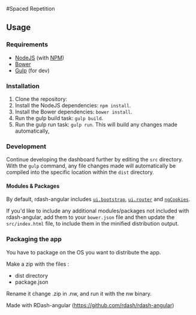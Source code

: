 #Spaced Repetition

## Usage
### Requirements
* [NodeJS](http://nodejs.org/) (with [NPM](https://www.npmjs.org/))
* [Bower](http://bower.io)
* [Gulp](http://gulpjs.com) (for dev)

### Installation
1. Clone the repository:
2. Install the NodeJS dependencies: `npm install`.
3. Install the Bower dependencies: `bower install`.
4. Run the gulp build task: `gulp build`.
5. Run the gulp run task: `gulp run`. This will build any changes made automatically,

### Development
Continue developing the dashboard further by editing the `src` directory. With the `gulp` command, any file changes made will automatically be compiled into the specific location within the `dist` directory.

#### Modules & Packages
By default, rdash-angular includes [`ui.bootstrap`](http://angular-ui.github.io/bootstrap/), [`ui.router`](https://github.com/angular-ui/ui-router) and [`ngCookies`](https://docs.angularjs.org/api/ngCookies). 

If you'd like to include any additional modules/packages not included with rdash-angular, add them to your `bower.json` file and then update the `src/index.html` file, to include them in the minified distribution output.


### Packaging the app

You have to package on the OS you want to distribute the app.

Make a zip with the files : 
* dist directory
* package.json

Rename it change .zip in .nw, and run it with the nw binary.

Made with RDash-angular (https://github.com/rdash/rdash-angular)